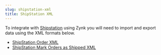 ```yaml
---
slug: shipstation-xml
title: ShipStation XML
---
```

To integrate with [Shipstation](shipstation) using Zynk you will need to import and export data using the XML formats below.

 * [ShipStation Order XML](shipstation-order-xml)
 * [ShipStation Mark Orders as Shipped XML](shipstation-mark-orders-as-shipped-xml)
